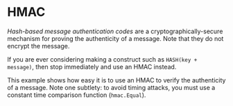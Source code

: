 # HMAC

*Hash-based message authentication codes* are a cryptographically-secure
mechanism for proving the authenticity of a message. Note that they do not
encrypt the message.

If you are ever considering making a construct such as `HASH(key + message)`,
then stop immediately and use an HMAC instead.

This example shows how easy it is to use an HMAC to verify the authenticity of
a message. Note one subtlety: to avoid timing attacks, you must use a constant
time comparison function (`hmac.Equal`).

